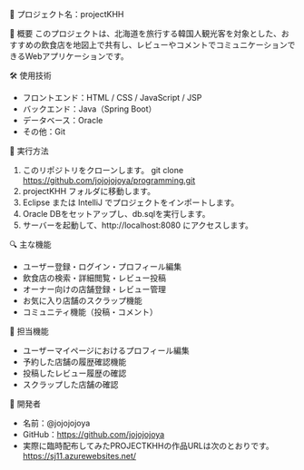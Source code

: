 
🌸 プロジェクト名：projectKHH

📝 概要
このプロジェクトは、北海道を旅行する韓国人観光客を対象とした、おすすめの飲食店を地図上で共有し、レビューやコメントでコミュニケーションできるWebアプリケーションです。

🛠 使用技術
- フロントエンド：HTML / CSS / JavaScript / JSP
- バックエンド：Java（Spring Boot）
- データベース：Oracle
- その他：Git

🚀 実行方法
1. このリポジトリをクローンします。
git clone https://github.com/jojojojoya/programming.git
2. projectKHH フォルダに移動します。
3. Eclipse または IntelliJ でプロジェクトをインポートします。
4. Oracle DBをセットアップし、db.sqlを実行します。
5. サーバーを起動して、http://localhost:8080 にアクセスします。

🔍 主な機能
- ユーザー登録・ログイン・プロフィール編集
- 飲食店の検索・詳細閲覧・レビュー投稿
- オーナー向けの店舗登録・レビュー管理
- お気に入り店舗のスクラップ機能
- コミュニティ機能（投稿・コメント）

👤 担当機能
- ユーザーマイページにおけるプロフィール編集
- 予約した店舗の履歴確認機能
- 投稿したレビュー履歴の確認
- スクラップした店舗の確認

👤 開発者
- 名前：@jojojojoya
- GitHub：https://github.com/jojojojoya
- 実際に臨時配布してみたPROJECTKHHの作品URLは次のとおりです。
https://sj11.azurewebsites.net/
